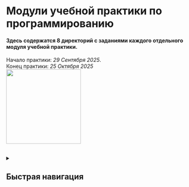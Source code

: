 <h1>Модули учебной практики по программированию</h1>

#### Здесь содержатся 8 директорий с заданиями каждого отдельного модуля учебной практики. <br>
Начало практики: *29 Сентября 2025*. <br>
Конец практики: *25 Октября 2025* <br>
<img src="https://media1.tenor.com/m/z3sxfsXpHtUAAAAd/beaver-carrot.gif" width="200"> 
##
<details>
  <summary><h2>Быстрая навигация</h2></summary>
  
  - [Модуль 1](https://github.com/Dokjja/Modules/blob/main/Module-1)
    - [Модуль 1.1](https://github.com/Dokjja/Modules/tree/main/Module-1/Module-1.1)
      - [Модуль 1.1.1](https://github.com/Dokjja/Modules/blob/main/Module-1/Module-1.1/Module-1.1.1/Program.cs)
      - [Модуль 1.1.2](https://github.com/Dokjja/Modules/blob/main/Module-1/Module-1.1/Module-1.1.2/Program.cs)
      - [Модуль 1.1.3](https://github.com/Dokjja/Modules/blob/main/Module-1/Module-1.1/Module-1.1.3/Program.cs)
      - [Модуль 1.1.4](https://github.com/Dokjja/Modules/blob/main/Module-1/Module-1.1/Module-1.1.4/Program.cs)
      - [Модуль 1.1.5](https://github.com/Dokjja/Modules/blob/main/Module-1/Module-1.1/Module-1.1.5/Program.cs)
    - [Модуль 1.2](https://github.com/Dokjja/Modules/tree/main/Module-1/Module-1.2)
      - [Модуль 1.2.1](https://github.com/Dokjja/Modules/blob/main/Module-1/Module-1.2/Module-1.2.1/Program.cs)
      - [Модуль 1.2.2](https://github.com/Dokjja/Modules/blob/main/Module-1/Module-1.2/Module-1.2.2/Program.cs)
      - [Модуль 1.2.3](https://github.com/Dokjja/Modules/blob/main/Module-1/Module-1.2/Module-1.2.3/Program.cs)
      - [Модуль 1.2.4](https://github.com/Dokjja/Modules/blob/main/Module-1/Module-1.2/Module-1.2.4/Program.cs)
      - [Модуль 1.2.5](https://github.com/Dokjja/Modules/blob/main/Module-1/Module-1.2/Module-1.2.5/Program.cs)
      - [Модуль 1.2.6](https://github.com/Dokjja/Modules/blob/main/Module-1/Module-1.2/Module-1.2.6/Program.cs)
    - [Модуль 1.3](https://github.com/Dokjja/Modules/tree/main/Module-1/Module-1.3)
      - [Модуль 1.3.1](https://github.com/Dokjja/Modules/blob/main/Module-1/Module-1.3/Module-1.3.1/Program.cs)
      - [Модуль 1.3.2](https://github.com/Dokjja/Modules/blob/main/Module-1/Module-1.3/Module-1.3.2/Program.cs)
      - [Модуль 1.3.3](https://github.com/Dokjja/Modules/blob/main/Module-1/Module-1.3/Module-1.3.3/Program.cs)
  - [Модуль 2](https://github.com/Dokjja/Modules/blob/main/Module-2)
    - [Модуль 2.1](https://github.com/Dokjja/Modules/tree/main/Module-2/Module-2.1)
      - [Модуль 2.1.1](https://github.com/Dokjja/Modules/blob/main/Module-2/Module-2.1/Module-2.1.1/Program.cs)
      - [Модуль 2.1.2](https://github.com/Dokjja/Modules/blob/main/Module-2/Module-2.1/Module-2.1.2/Program.cs)
      - [Модуль 2.1.3](https://github.com/Dokjja/Modules/blob/main/Module-2/Module-2.1/Module-2.1.3/Program.cs)
      - [Модуль 2.1.4](https://github.com/Dokjja/Modules/blob/main/Module-2/Module-2.1/Module-2.1.4/Program.cs)
      - [Модуль 2.1.5](https://github.com/Dokjja/Modules/blob/main/Module-2/Module-2.1/Module-2.1.5/Program.cs)
    - [Модуль 2.2](https://github.com/Dokjja/Modules/tree/main/Module-2/Module-2.2)
      - [Модуль 2.2.1](https://github.com/Dokjja/Modules/blob/main/Module-2/Module-2.2/Module-2.2.1/Program.cs)
      - [Модуль 2.2.2](https://github.com/Dokjja/Modules/blob/main/Module-2/Module-2.2/Module-2.2.2/Program.cs)
      - [Модуль 2.2.3](https://github.com/Dokjja/Modules/blob/main/Module-2/Module-2.2/Module-2.2.3/Program.cs)
  - [Модуль 3](https://github.com/Dokjja/Modules/blob/main/Module-3)
    - [Модуль 3.1](https://github.com/Dokjja/Modules/tree/main/Module-3/Module-3.1)
    - [Модуль 3.2](https://github.com/Dokjja/Modules/tree/main/Module-3/Module-3.2)
    - [Модуль 3.3](https://github.com/Dokjja/Modules/tree/main/Module-3/Module-3.3)
    - [Модуль 3.4](https://github.com/Dokjja/Modules/tree/main/Module-3/Module-3.4)
    - [Модуль 3.5](https://github.com/Dokjja/Modules/tree/main/Module-3/Module-3.5)
      



</details>
 
